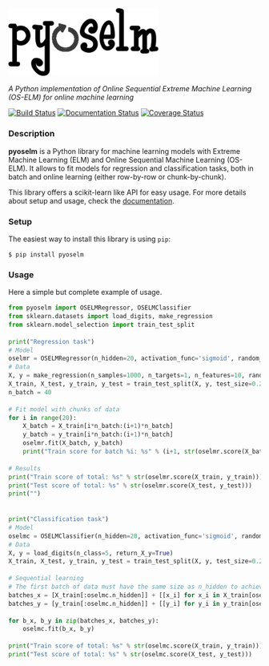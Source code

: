 <img style="display: inline;" src="docs/img/pyoselm_logo.png" width="300"/>

*A Python implementation of Online Sequential Extreme Machine Learning (OS-ELM) for online machine learning*

[![Build Status](https://travis-ci.org/leferrad/pyoselm.svg?branch=master)](https://travis-ci.org/leferrad/pyoselm)
[![Documentation Status](http://readthedocs.org/projects/pyoselm/badge/?version=latest)](http://pyoselm.readthedocs.io/?badge=latest)
[![Coverage Status](https://codecov.io/gh/leferrad/pyoselm/branch/master/graph/badge.svg)](https://codecov.io/gh/leferrad/pyoselm)

### Description

**pyoselm** is a Python library for machine learning models with Extreme Machine Learning (ELM) and Online Sequential Machine Learning (OS-ELM). It allows to fit models for regression and classification tasks, both in batch and online learning (either row-by-row or chunk-by-chunk).

This library offers a scikit-learn like API for easy usage. For more details about setup and usage, check the [documentation](http://readthedocs.org/projects/pyoselm/).

### Setup

The easiest way to install this library is using `pip`:

```
$ pip install pyoselm
```

### Usage

Here a simple but complete example of usage.

```python
from pyoselm import OSELMRegressor, OSELMClassifier
from sklearn.datasets import load_digits, make_regression 
from sklearn.model_selection import train_test_split

print("Regression task")
# Model
oselmr = OSELMRegressor(n_hidden=20, activation_func='sigmoid', random_state=123)
# Data
X, y = make_regression(n_samples=1000, n_targets=1, n_features=10, random_state=123)   
X_train, X_test, y_train, y_test = train_test_split(X, y, test_size=0.2, random_state=123)
n_batch = 40

# Fit model with chunks of data
for i in range(20):
    X_batch = X_train[i*n_batch:(i+1)*n_batch]
    y_batch = y_train[i*n_batch:(i+1)*n_batch]
    oselmr.fit(X_batch, y_batch)
    print("Train score for batch %i: %s" % (i+1, str(oselmr.score(X_batch, y_batch))))

# Results
print("Train score of total: %s" % str(oselmr.score(X_train, y_train)))
print("Test score of total: %s" % str(oselmr.score(X_test, y_test)))  
print("")


print("Classification task")
# Model 
oselmc = OSELMClassifier(n_hidden=20, activation_func='sigmoid', random_state=123)
# Data
X, y = load_digits(n_class=5, return_X_y=True) 
X_train, X_test, y_train, y_test = train_test_split(X, y, test_size=0.2, random_state=123)

# Sequential learning
# The first batch of data must have the same size as n_hidden to achieve the first phase (boosting)
batches_x = [X_train[:oselmc.n_hidden]] + [[x_i] for x_i in X_train[oselmc.n_hidden:]]
batches_y = [y_train[:oselmc.n_hidden]] + [[y_i] for y_i in y_train[oselmc.n_hidden:]]

for b_x, b_y in zip(batches_x, batches_y):
    oselmc.fit(b_x, b_y)

print("Train score of total: %s" % str(oselmc.score(X_train, y_train)))
print("Test score of total: %s" % str(oselmc.score(X_test, y_test)))
```
